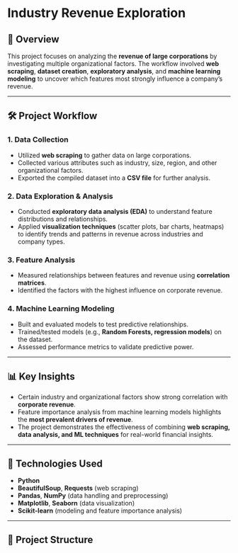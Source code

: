 # Industry Revenue Exploration  

## 📌 Overview  
This project focuses on analyzing the **revenue of large corporations** by investigating multiple organizational factors. The workflow involved **web scraping**, **dataset creation**, **exploratory analysis**, and **machine learning modeling** to uncover which features most strongly influence a company’s revenue.  

---

## 🛠️ Project Workflow  

### 1. Data Collection  
- Utilized **web scraping** to gather data on large corporations.  
- Collected various attributes such as industry, size, region, and other organizational factors.  
- Exported the compiled dataset into a **CSV file** for further analysis.  

### 2. Data Exploration & Analysis  
- Conducted **exploratory data analysis (EDA)** to understand feature distributions and relationships.  
- Applied **visualization techniques** (scatter plots, bar charts, heatmaps) to identify trends and patterns in revenue across industries and company types.  

### 3. Feature Analysis  
- Measured relationships between features and revenue using **correlation matrices**.  
- Identified the factors with the highest influence on corporate revenue.  

### 4. Machine Learning Modeling  
- Built and evaluated models to test predictive relationships.  
- Trained/tested models (e.g., **Random Forests, regression models**) on the dataset.  
- Assessed performance metrics to validate predictive power.  

---

## 📊 Key Insights  
- Certain industry and organizational factors show strong correlation with **corporate revenue**.  
- Feature importance analysis from machine learning models highlights the **most prevalent drivers of revenue**.  
- The project demonstrates the effectiveness of combining **web scraping, data analysis, and ML techniques** for real-world financial insights.  

---

## 🚀 Technologies Used  
- **Python**  
- **BeautifulSoup**, **Requests** (web scraping)  
- **Pandas**, **NumPy** (data handling and preprocessing)  
- **Matplotlib**, **Seaborn** (data visualization)  
- **Scikit-learn** (modeling and feature importance analysis)  

---

## 📂 Project Structure  

